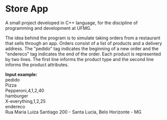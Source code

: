 # Store App
 
A small project developed in C++ language, for the discipline of programming and development at UFMG. 
 
The idea behind the program is to simulate taking orders from a restaurant that sells through an app. Orders consist of a list of products and a delivery address. The "pedido" tag indicates the beginning of a new order and the "endereco" tag indicates the end of the order. Each product is represented by two lines. The first line informs the product type and the second line informs the product attributes.

**Input example:** <br />
pedido  <br />
Pizza  <br />
Pepperoni,4,1,2,40  <br />
hamburger  <br />
X-everything,1,2,25  <br />
endereco  <br />
Rua Maria Luiza Santiago 200 - Santa Lucia, Belo Horizonte - MG  <br />
